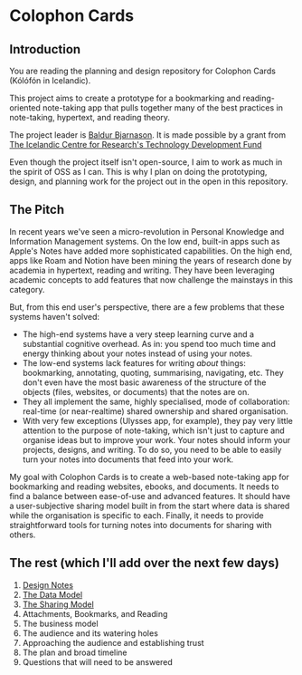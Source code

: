 # Colophon Cards

## Introduction

You are reading the planning and design repository for Colophon Cards (Kólófón in Icelandic).

This project aims to create a prototype for a bookmarking and reading-oriented note-taking app that pulls together many of the best practices in note-taking, hypertext, and reading theory.

The project leader is [Baldur Bjarnason](https://www.baldurbjarnason.com/). It is made possible by a grant from [The Icelandic Centre for Research's Technology Development Fund](https://en.rannis.is/funding/research/technology-development-fund/nr/545)

Even though the project itself isn't open-source, I aim to work as much in the spirit of OSS as I can. This is why I plan on doing the prototyping, design, and planning work for the project out in the open in this repository.

## The Pitch

In recent years we've seen a micro-revolution in Personal Knowledge and Information Management systems. On the low end, built-in apps such as Apple's Notes have added more sophisticated capabilities. On the high end, apps like Roam and Notion have been mining the years of research done by academia in hypertext, reading and writing. They have been leveraging academic concepts to add features that now challenge the mainstays in this category.

But, from this end user's perspective, there are a few problems that these systems haven't solved:

- The high-end systems have a very steep learning curve and a substantial cognitive overhead. As in: you spend too much time and energy thinking about your notes instead of using your notes.
- The low-end systems lack features for writing _about_ things: bookmarking, annotating, quoting, summarising, navigating, etc. They don't even have the most basic awareness of the structure of the objects (files, websites, or documents) that the notes are on.
- They all implement the same, highly specialised, mode of collaboration: real-time (or near-realtime) shared ownership and shared organisation.
- With very few exceptions (Ulysses app, for example), they pay very little attention to the purpose of note-taking, which isn't just to capture and organise ideas but to improve your work. Your notes should inform your projects, designs, and writing. To do so, you need to be able to easily turn your notes into documents that feed into your work.

My goal with Colophon Cards is to create a web-based note-taking app for bookmarking and reading websites, ebooks, and documents. It needs to find a balance between ease-of-use and advanced features. It should have a user-subjective sharing model built in from the start where data is shared while the organisation is specific to each. Finally, it needs to provide straightforward tools for turning notes into documents for sharing with others.

## The rest (which I'll add over the next few days)

1. [Design Notes](Design%20Notes.md)
2. [The Data Model](Data%20Model.md)
3. [The Sharing Model](Sharing%20Model.md)
4. Attachments, Bookmarks, and Reading
5. The business model
6. The audience and its watering holes
7. Approaching the audience and establishing trust
8. The plan and broad timeline
9. Questions that will need to be answered
